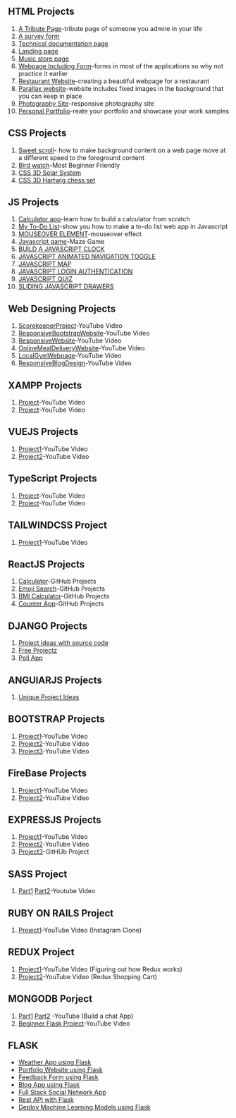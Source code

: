 ## HTML Projects

1. [A Tribute Page](https://www.codeseek.co/preview/womJzx)-tribute page of someone you admire in your life
2. [A survey form](https://gist.github.com/loicpw/79acbed5e1451585347e5cd40920d02e)
3. [Technical documentation page](https://codepen.io/joelredick/pen/EWvNwr)
4. [Landing page](https://blog.hubspot.com/website/create-html-landing-page)
5. [Music store page](https://code-projects.org/online-music-gallery-using-html-css/)
6. [Webpage Including Form](https://codepen.io/gregg50/pen/QWwOVKV)-forms in most of the applications so why not practice it earlier
7. [Restaurant Website](https://jolly-kalam-23776e.netlify.app/restaurantwebsite/)-creating a beautiful webpage for a restaurant
8. [Parallax website](https://jolly-kalam-23776e.netlify.app/parallaxsite/)-website includes fixed images in the background that you can keep in place
9. [Photography Site](https://jolly-kalam-23776e.netlify.app/photographysite/#images)-responsive photography site
10. [Personal Portfolio](https://codepen.io/freeCodeCamp/full/zNBOYG)-reate your portfolio and showcase your work samples


## CSS Projects

1. [Sweet scroll](https://projects.raspberrypi.org/en/projects/sweet-scroll)- how to make background content on a web page move at a different speed to the foreground content
2. [Bird watch](https://projects.raspberrypi.org/en/projects/cd-sebento-htmlcss-1)-Most Beginner Friendly
3. [CSS 3D Solar System](https://codepen.io/juliangarnier/pen/idhuG)
4. [CSS 3D Hartwig chess set ](https://codepen.io/juliangarnier/pen/BsIih)


## JS Projects

1. [Calculator app](https://www.freecodecamp.org/news/how-to-build-an-html-calculator-app-from-scratch-using-javascript-4454b8714b98/)-learn how to build a calculator from scratch
2. [My To-Do List](https://projects.raspberrypi.org/en/projects/cd-intermediate-javascript-sushi)-show you how to make a to-do list web app in Javascript
3. [MOUSEOVER ELEMENT](https://codepen.io/b4rb4tron/pen/wjyXNJ)-mouseover effect
4. [Javascript game](https://codepen.io/TheCodeDepository/pen/jKBaoN?page=8)-Maze Game
5. [BUILD A JAVASCRIPT CLOCK](https://www.youtube.com/watch?v=Ki0XXrlKlHY)
6. [JAVASCRIPT ANIMATED NAVIGATION TOGGLE](https://codepen.io/neutraltone/pen/vGaOje)
7. [JAVASCRIPT MAP](https://codepen.io/aomyers/pen/LWOwpR)
8. [JAVASCRIPT LOGIN AUTHENTICATION](https://codepen.io/MikeTran/pen/zGLKwj?page=2)
9. [JAVASCRIPT QUIZ](https://www.sitepoint.com/simple-javascript-quiz/)
10. [SLIDING JAVASCRIPT DRAWERS](https://github.com/oncebot/pushbar.js)

## Web Designing Projects

1. [ScorekeeperProject](https://youtu.be/GLk7-imcjiI)-YouTube Video
2. [ResponsiveBootstrapWebsite](https://youtu.be/9cKsq14Kfsw)-YouTube Video
3. [ResponsiveWebsite](https://youtu.be/k8ioDxSEjZU)-YouTube Video
4. [OnlineMealDeliveryWebsite](https://youtu.be/8KVrdL0VcAk)-YouTube Video
5. [LocalGymWebpage](https://youtu.be/Sj5NX_br5WY)-YouTube Video
6. [ResponsiveBlogDesign](https://youtu.be/9FD2ugeS4OU)-YouTube Video


## XAMPP Projects

1. [Project](https://www.youtube.com/watch?v=1SnPKhCdlsU&t=7100s)-YouTube Video
2. [Project](https://www.youtube.com/watch?v=fV8ointgMeQ)-YouTube Video


## VUEJS Projects

1. [Project1](https://www.youtube.com/watch?v=m1_ih43p24s)-YouTube Video 
2. [Project2](https://www.youtube.com/watch?v=JLc-hWsPTUY)-YouTube Video 


## TypeScript Projects

1. [Project](https://www.youtube.com/watch?v=F2JCjVSZlG0)-YouTube Video  
2. [Project](https://www.youtube.com/watch?v=ODvirqIC09A)-YouTube Video 


## TAILWINDCSS Project

1. [Project1](https://www.youtube.com/watch?v=mO3aXUgjnIE)-YouTube Video


## ReactJS Projects

1. [Calculator](https://github.com/ahfarmer/calculator)-GitHub Projects
2. [Emoji Search](https://github.com/ahfarmer/emoji-search)-GitHub Projects
3. [BMI Calculator](https://github.com/GermaVinsmoke/bmi-calculator)-GitHub Projects
4. [Counter App](https://github.com/arnab-datta/counter-app)-GitHub Projects


## DJANGO Projects

1. [Project ideas with source code](https://www.djangosites.org/with-source/)
2. [Free Projectz](https://www.freeprojectz.com/django-projects)
3. [Poll App](https://www.youtube.com/watch?time_continue=15&v=RMTVAIVrdtM&feature=emb_title)


## ANGUlARJS Projects

1. [Unique Project Ideas](https://medium.mybridge.co/18-amazing-open-source-angular-projects-dd9e81d921ee)


## BOOTSTRAP Projects

1. [Project1](https://www.youtube.com/watch?v=o5vKJmqXO_g)-YouTube Video 
2. [Project2](https://www.youtube.com/watch?v=Qb8DLdSYBAo&t=2s)-YouTube Video 
3. [Project3](https://www.youtube.com/watch?v=dgKSqz3it50)-YouTube Video
 

## FireBase Projects

1. [Project1](https://www.youtube.com/watch?v=VqgTr-nd7Cg&t=468s)-YouTube Video
2. [Project2](https://www.youtube.com/watch?v=zQyrwxMPm88)-YouTube Video


## EXPRESSJS Projects

1.  [Project1](https://www.youtube.com/watch?v=6sdG3WTFlGc)-YouTube Video
2.  [Project2](https://www.youtube.com/watch?v=AX1AP83CuK4)-YouTube Video
3.  [Project3](https://github.com/Ayush7614/Weather-App-Project)-GitHUb Project


## SASS Project

1. [Part1](https://www.youtube.com/watch?v=IFM9hbapeA0) [Part2](https://www.youtube.com/watch?v=pk-MEjUINjI)-Youtube Video

## RUBY ON RAILS Project

1. [Project1](https://www.youtube.com/watch?v=dqjF3C9A-Yg)-YouTube Video (Instagram Clone)


## REDUX Project

1. [Project1](https://www.youtube.com/watch?v=uJfJRoa-W_A)-YouTube Video (Figuring out how Redux works)
2. [Project2](https://www.youtube.com/watch?v=731Ur2HGRBY)-YouTube Video (Redux Shopping Cart)


## MONGODB Porject

1. [Part1](https://www.youtube.com/watch?v=8Y6mWhcdSUM) [Part2](https://www.youtube.com/watch?v=hrRue5Rt6Is) -YouTube (Build a chat App)
2. [Beginner Flask Project](https://www.youtube.com/watch?v=xjHEcmjlD-Y)-YouTube Video

## FLASK

* [Weather App using Flask](https://www.youtube.com/watch?v=lWA0GgUN8kg)
* [Portfolio Website using Flask](https://www.youtube.com/watch?v=SSoJvyyvYpA)
* [Feedback Form using Flask](https://www.youtube.com/watch?v=w25ea_I89iM)
* [Blog App using Flask](https://www.youtube.com/watch?v=XHGpPCYmPvI)
* [Full Stack Social Network App](https://www.youtube.com/watch?v=-FWuNnCe73g&t=5s)
* [Rest API with Flask](https://www.youtube.com/watch?v=PTZiDnuC86g&t=128s)
* [Deploy Machine Learning Models using Flask](https://towardsdatascience.com/deploying-a-deep-learning-model-on-heroku-using-flask-and-python-769431335f66)
